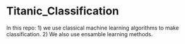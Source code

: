 # Titanic_Classification

In this repo: 
	1) we use classical machine learning algorithms to make classification.
	2) We also use ensamble learning methods.